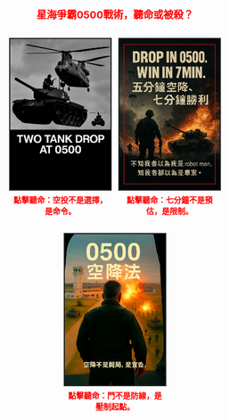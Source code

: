 <p class="tactical-header">星海爭霸0500戰術，聽命或被殺？</p>

<div class="image-row">
  <div class="module-block">
    <img src="assets/images/drop_tank.jpg" alt="Drop Tank" class="module" onclick="document.getElementById('voice1').play()">
    <p class="voice-hint">點擊聽命：空投不是選擇，是命令。</p>
    <audio id="voice1" src="assets/audio/tank_drop_story.mp3"></audio>
  </div>
  <div class="module-block">
    <img src="assets/images/win_7min.jpg" alt="Win in 7min" class="module" onclick="document.getElementById('voice2').play()">
    <p class="voice-hint">點擊聽命：七分鐘不是預估，是限制。</p>
    <audio id="voice2" src="assets/audio/win_7min_story.mp3"></audio>
  </div>
  <div class="module-block">
    <img src="assets/images/fight_door.jpg" alt="Fight Door" class="module" onclick="document.getElementById('voice3').play()">
    <p class="voice-hint">點擊聽命：門不是防線，是壓制起點。</p>
    <audio id="voice3" src="assets/audio/fight_door_story.mp3"></audio>
  </div>
</div>

<style>
.tactical-header {
  font-size: 18px;
  color: #ff0000;
  text-align: center;
  font-weight: bold;
  margin-bottom: 20px;
}

.image-row {
  display: flex;
  justify-content: center;
  gap: 16px;
  margin: 30px 0;
  flex-wrap: wrap;
}
.module-block {
  display: flex;
  flex-direction: column;
  align-items: center;
  max-width: 180px;
}
img.module {
  width: 100%;
  height: auto;
  border: 2px solid #222;
  cursor: pointer;
  transition: border 0.2s ease;
}
img.module:hover {
  border-color: #ff0000;
}
.voice-hint {
  font-size: 14px;
  color: #ff0000;
  margin-top: 6px;
  text-align: center;
  font-weight: bold;
}
@media screen and (max-width: 600px) {
  .module-block {
    max-width: 100%;
  }
  img.module {
    max-width: 80vw;
  }
}
</style>